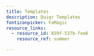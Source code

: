 ```yaml
---
title: Templates
description: Quiqr Templates
fonticonpicker: FaMagic
resource_links:
  - resource_id: 859f-537b-fee6
    resource_ref: summer

---
```












